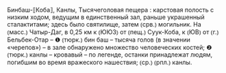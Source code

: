 ---
---

Бинбаш-⟦Коба⟧, Канлы, Тысячеголовая пещера
: карстовая полость с низким ходом, ведущим в единственный зал, раньше украшенный сталактитами; здесь было святилище, затем ⦅срв.⦆ могильник. На ⦅масс.⦆ Чатыр-Даг, в 0,25 км к ⦅ЮЮЗ⦆ от ⦅пещ.⦆ Суук-Коба, к ⦅ЮВ⦆ от ⦅г.⦆ Бельбек-Отар – ❶ ⦅тюрк.⦆ бин баш – тысяча голов (в значении «черепов») – в зале обнаружено множество человеческих костей; ❷ ⦅тюрк.⦆ канлы – кровавый – по легенде, останки принадлежат людям, погибшим во время вражеского нашествия; ⦅ср.⦆ ⦅рпл.⦆ канлы.
